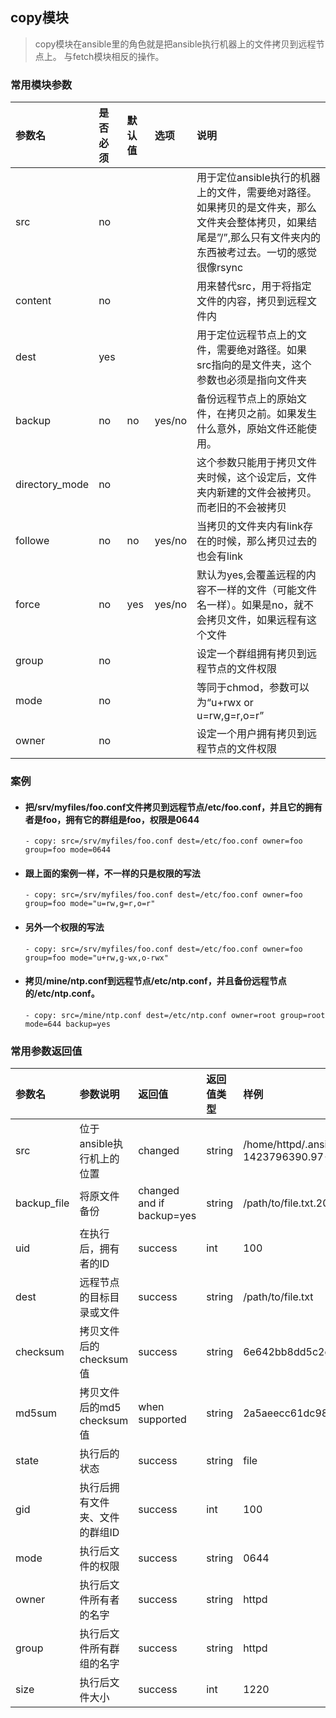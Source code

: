 ## copy模块

>copy模块在ansible里的角色就是把ansible执行机器上的文件拷贝到远程节点上。
>与fetch模块相反的操作。

### 常用模块参数
|参数名|是否必须|默认值|选项|说明|
|:-|:-|:-|:-|:-|
|src| 	no| 	|	|用于定位ansible执行的机器上的文件，需要绝对路径。如果拷贝的是文件夹，那么文件夹会整体拷贝，如果结尾是”/”,那么只有文件夹内的东西被考过去。一切的感觉很像rsync|
|content| 	no| 	||		用来替代src，用于将指定文件的内容，拷贝到远程文件内|
|dest |	yes| 	||		用于定位远程节点上的文件，需要绝对路径。如果src指向的是文件夹，这个参数也必须是指向文件夹|
|backup| 	no| 	no| 	yes/no| 	备份远程节点上的原始文件，在拷贝之前。如果发生什么意外，原始文件还能使用。|
|directory_mode |	no 	|||		这个参数只能用于拷贝文件夹时候，这个设定后，文件夹内新建的文件会被拷贝。而老旧的不会被拷贝|
|followe| 	no| 	no| 	yes/no| 	当拷贝的文件夹内有link存在的时候，那么拷贝过去的也会有link|
|force| 	no| 	yes| 	yes/no| 	默认为yes,会覆盖远程的内容不一样的文件（可能文件名一样）。如果是no，就不会拷贝文件，如果远程有这个文件|
|group |	no |||			设定一个群组拥有拷贝到远程节点的文件权限|
|mode 	|no |||			等同于chmod，参数可以为“u+rwx or u=rw,g=r,o=r”|
|owner| 	no||| 			设定一个用户拥有拷贝到远程节点的文件权限|

### 案例

- #### 把/srv/myfiles/foo.conf文件拷贝到远程节点/etc/foo.conf，并且它的拥有者是foo，拥有它的群组是foo，权限是0644
      - copy: src=/srv/myfiles/foo.conf dest=/etc/foo.conf owner=foo group=foo mode=0644

- #### 跟上面的案例一样，不一样的只是权限的写法
      - copy: src=/srv/myfiles/foo.conf dest=/etc/foo.conf owner=foo group=foo mode="u=rw,g=r,o=r"

- #### 另外一个权限的写法
      - copy: src=/srv/myfiles/foo.conf dest=/etc/foo.conf owner=foo group=foo mode="u+rw,g-wx,o-rwx"

- #### 拷贝/mine/ntp.conf到远程节点/etc/ntp.conf，并且备份远程节点的/etc/ntp.conf。
      - copy: src=/mine/ntp.conf dest=/etc/ntp.conf owner=root group=root mode=644 backup=yes


### 常用参数返回值
|参数名 |	参数说明 |	返回值 |	返回值类型 |	样例|
|:-|:-|:-|:-|:-|
|src |	位于ansible执行机上的位置 |	changed 	|string |	/home/httpd/.ansible/tmp/ansible-tmp-1423796390.97-147729857856000/source |
|backup_file 	|将原文件备份 |	changed and if backup=yes |	string |	/path/to/file.txt.2015-02-12@22:09~|
|uid |	在执行后，拥有者的ID |	success |	int |	100|
|dest |	远程节点的目标目录或文件 |	success |	string| 	/path/to/file.txt|
|checksum 	|拷贝文件后的checksum值 |	success |	string |	6e642bb8dd5c2e027bf21dd923337cbb4214f827|
|md5sum 	|拷贝文件后的md5 checksum值 |	when supported |	string |	2a5aeecc61dc98c4d780b14b330e3282|
|state |	执行后的状态 |	success |	string 	|file|
|gid |	执行后拥有文件夹、文件的群组ID |	success |	int |	100|
|mode |	执行后文件的权限 |	success |	string |	0644|
|owner |	执行后文件所有者的名字 |	success |	string |	httpd|
|group 	|执行后文件所有群组的名字 |	success |	string |	httpd|
|size |	执行后文件大小 |	success |	int |	1220|
